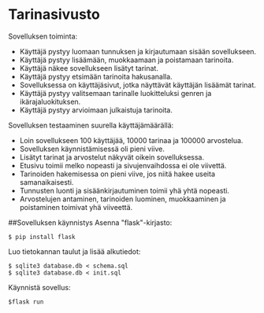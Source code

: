 # Tarinasivusto

Sovelluksen toiminta:
* Käyttäjä pystyy luomaan tunnuksen ja kirjautumaan sisään sovellukseen.
* Käyttäjä pystyy lisäämään, muokkaamaan ja poistamaan tarinoita.
* Käyttäjä näkee sovellukseen lisätyt tarinat.
* Käyttäjä pystyy etsimään tarinoita hakusanalla.
* Sovelluksessa on käyttäjäsivut, jotka näyttävät käyttäjän lisäämät tarinat.
* Käyttäjä pystyy valitsemaan tarinalle luokitteluksi genren ja ikärajaluokituksen.
* Käyttäjä pystyy arvioimaan julkaistuja tarinoita.

Sovelluksen testaaminen suurella käyttäjämäärällä:
* Loin sovellukseen 100 käyttäjää, 10000 tarinaa ja 100000 arvostelua.
* Sovelluksen käynnistämisessä oli pieni viive. 
* Lisätyt tarinat ja arvostelut näkyvät oikein sovelluksessa.
* Etusivu toimii melko nopeasti ja sivujenvaihdossa ei ole viivettä. 
* Tarinoiden hakemisessa on pieni viive, jos niitä hakee useita samanaikaisesti. 
* Tunnusten luonti ja sisäänkirjautuminen toimii yhä yhtä nopeasti. 
* Arvostelujen antaminen, tarinoiden luominen, muokkaaminen ja poistaminen toimivat yhä viiveettä. 
  
##Sovelluksen käynnistys
Asenna "flask"-kirjasto:
```
$ pip install flask
```

Luo tietokannan taulut ja lisää alkutiedot:
```
$ sqlite3 database.db < schema.sql
$ sqlite3 database.db < init.sql
```

Käynnistä sovellus:
```
$flask run
```
